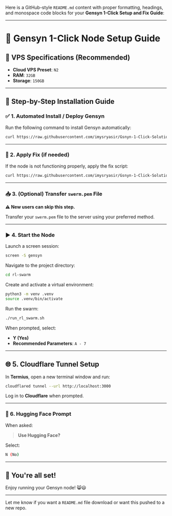 Here is a GitHub-style `README.md` content with proper formatting, headings, and monospace code blocks for your **Gensyn 1-Click Setup and Fix Guide**:

---

# 🧠 Gensyn 1-Click Node Setup Guide

## 🔧 VPS Specifications (Recommended)

* **Cloud VPS Preset**: `N2`
* **RAM**: `32GB`
* **Storage**: `150GB`

---

## 🚀 Step-by-Step Installation Guide

### ✅ 1. Automated Install / Deploy Gensyn

Run the following command to install Gensyn automatically:

```bash
curl https://raw.githubusercontent.com/imysryasir/Gsnyn-1-Click-Solutions/refs/heads/main/gensyn_setup.sh | bash
```

---

### 🔧 2. Apply Fix (if needed)

If the node is not functioning properly, apply the fix script:

```bash
curl https://raw.githubusercontent.com/imysryasir/Gsnyn-1-Click-Solutions/refs/heads/main/fixgensyn.sh | bash
```

---

### 📥 3. (Optional) Transfer `swerm.pem` File

**⚠️ New users can skip this step.**

Transfer your `swerm.pem` file to the server using your preferred method.

---

### ▶️ 4. Start the Node

Launch a screen session:

```bash
screen -S gensyn
```

Navigate to the project directory:

```bash
cd rl-swarm
```

Create and activate a virtual environment:

```bash
python3 -m venv .venv
source .venv/bin/activate
```

Run the swarm:

```bash
./run_rl_swarm.sh
```

When prompted, select:

* **Y (Yes)**
* **Recommended Parameters**: `A - 7`

---

## 🌐 5. Cloudflare Tunnel Setup

In **Termius**, open a new terminal window and run:

```bash
cloudflared tunnel --url http://localhost:3000
```

Log in to **Cloudflare** when prompted.

---

### 🤖 6. Hugging Face Prompt

When asked:

> **Use Hugging Face?**

Select:

```bash
N (No)
```

---

## 🎉 You're all set!

Enjoy running your Gensyn node! 😸😃

---

Let me know if you want a `README.md` file download or want this pushed to a new repo.

